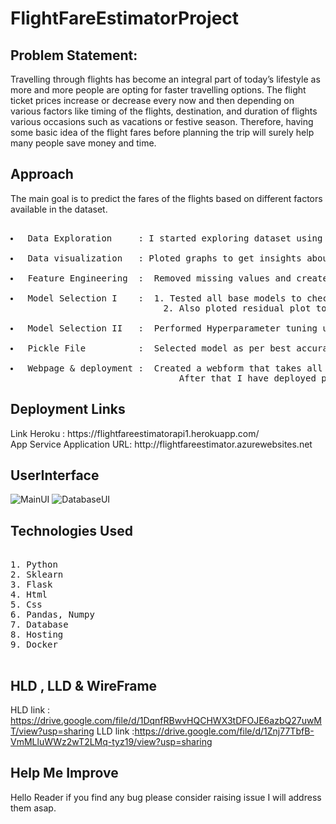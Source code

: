 # FlightFareEstimatorProject
## Problem Statement:

<p>Travelling through flights has become an integral part of today’s lifestyle as more and more people are opting for faster travelling options. The flight ticket prices increase or decrease every now and then depending on various factors like timing of the flights, destination, and duration of flights various occasions such as vacations or festive season. Therefore, having some basic idea of the flight fares before planning the trip will surely help many people save money and time.</p>

## Approach
<p>The main goal is to predict the fares of the flights based on different factors available in the dataset.</p>
<pre> 
<li> Data Exploration     : I started exploring dataset using pandas,numpy,matplotlib and seaborn. </li>
<li> Data visualization   : Ploted graphs to get insights about dependend and independed variables. </li>
<li> Feature Engineering  :  Removed missing values and created new features as per insights.</li>
<li> Model Selection I    :  1. Tested all base models to check the base accuracy.
                             2. Also ploted residual plot to check whether a model is a good fit or not.</li>
<li> Model Selection II   :  Performed Hyperparameter tuning using gridsearchCV and randomizedSearchCV.</li>
<li> Pickle File          :  Selected model as per best accuracy and created pickle file using joblib .</li>
<li> Webpage & deployment :  Created a webform that takes all the necessary inputs from user and shows output.
                                After that I have deployed project on heroku and Microsoft Azure</li></pre>

## Deployment Links
<p> Link Heroku : https://flightfareestimatorapi1.herokuapp.com/ <br>
App Service Application URL: http://flightfareestimator.azurewebsites.net</p>



## UserInterface
![MainUI](https://user-images.githubusercontent.com/40850370/129313161-b74283ea-0ad7-4e7e-a196-578dc2ed49ef.png)
![DatabaseUI](https://user-images.githubusercontent.com/40850370/129313188-893dd686-5452-445d-a1ed-478ba17089c1.png)

## Technologies Used
<pre> 
1. Python 
2. Sklearn
3. Flask
4. Html
5. Css
6. Pandas, Numpy 
7. Database 
8. Hosting
9. Docker 

</pre>

## HLD , LLD & WireFrame
HLD link : https://drive.google.com/file/d/1DqnfRBwvHQCHWX3tDFOJE6azbQ27uwMT/view?usp=sharing
LLD link :https://drive.google.com/file/d/1Znj77TbfB-VmMLluWWz2wT2LMq-tyz19/view?usp=sharing
## Help Me Improve
<p> Hello Reader if you find any bug please consider raising issue I will address them asap.</p>
